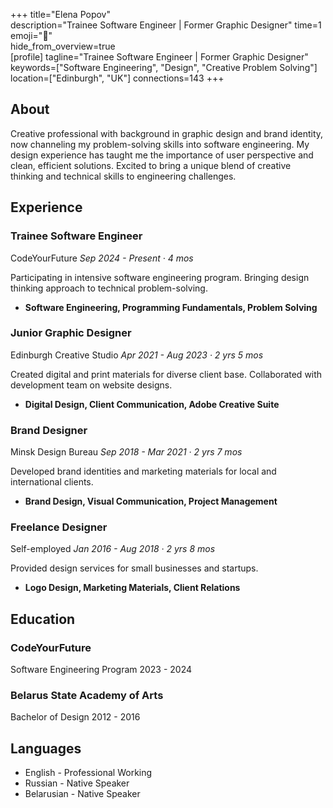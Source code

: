 +++ 
title="Elena Popov"  
description="Trainee Software Engineer | Former Graphic Designer"
time=1
emoji="👤"  
hide_from_overview=true  
[profile] 
tagline="Trainee Software Engineer | Former Graphic Designer" 
keywords=["Software Engineering", "Design", "Creative Problem Solving"] 
location=["Edinburgh", "UK"] 
connections=143 
+++

## About

Creative professional with background in graphic design and brand identity, now channeling my problem-solving skills into software engineering. My design experience has taught me the importance of user perspective and clean, efficient solutions. Excited to bring a unique blend of creative thinking and technical skills to engineering challenges.

## Experience

### Trainee Software Engineer

CodeYourFuture
_Sep 2024 - Present · 4 mos_

Participating in intensive software engineering program. Bringing design thinking approach to technical problem-solving.

- **Software Engineering, Programming Fundamentals, Problem Solving**

### Junior Graphic Designer

Edinburgh Creative Studio
_Apr 2021 - Aug 2023 · 2 yrs 5 mos_

Created digital and print materials for diverse client base. Collaborated with development team on website designs.

- **Digital Design, Client Communication, Adobe Creative Suite**

### Brand Designer

Minsk Design Bureau
_Sep 2018 - Mar 2021 · 2 yrs 7 mos_

Developed brand identities and marketing materials for local and international clients.

- **Brand Design, Visual Communication, Project Management**

### Freelance Designer

Self-employed
_Jan 2016 - Aug 2018 · 2 yrs 8 mos_

Provided design services for small businesses and startups.

- **Logo Design, Marketing Materials, Client Relations**

## Education

### CodeYourFuture

Software Engineering Program
2023 - 2024

### Belarus State Academy of Arts

Bachelor of Design
2012 - 2016

## Languages

- English - Professional Working
- Russian - Native Speaker
- Belarusian - Native Speaker
